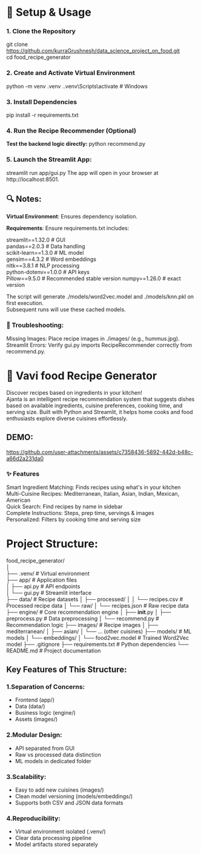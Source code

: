 # 🚀 Setup & Usage

### 1. Clone the Repository
git clone https://github.com/kurraGrushnesh/data_science_project_on_food.git                   
cd food_recipe_generator

### 2. Create and Activate Virtual Environment
python -m venv .venv
.\.venv\Scripts\activate  # Windows
### 3. Install Dependencies
pip install -r requirements.txt
### 4. Run the Recipe Recommender (Optional)
**Test the backend logic directly:**
python recommend.py
### 5. Launch the Streamlit App:
streamlit run app/gui.py
The app will open in your browser at http://localhost:8501.

## **🔍 Notes:**                                                                                      

**Virtual Environment**: Ensures dependency isolation.                                             

**Requirements**: Ensure requirements.txt includes:

streamlit==1.32.0         # GUI                                                                
pandas==2.0.3            # Data handling                                                       
scikit-learn==1.3.0      # ML model                                                            
gensim==4.3.2            # Word embeddings                                                     
nltk==3.8.1              # NLP processing                                                      
python-dotenv==1.0.0     # API keys                                                            
Pillow==9.5.0  # Recommended stable version
numpy==1.26.0  # exact version       

The script will generate ./models/word2vec.model and ./models/knn.pkl on first execution.      
Subsequent runs will use these cached models.                                                  

### 🐛 Troubleshooting:                                                                            
Missing Images: Place recipe images in ./images/ (e.g., hummus.jpg).                           
Streamlit Errors: Verify gui.py imports RecipeRecommender correctly from recommend.py.                                                                                                                           

# **🍳 Vavi food Recipe Generator**
Discover recipes based on ingredients in your kitchen!                                      
Ajanta is an intelligent recipe recommendation system that suggests dishes based on available ingredients, cuisine preferences, cooking time, and serving size. Built with Python and Streamlit, it helps home 
 cooks and food enthusiasts explore diverse cuisines effortlessly.    
## DEMO:
https://github.com/user-attachments/assets/c7358436-5892-442d-b48c-a66d2a231da0
                                                                                              
### ✨ Features
Smart Ingredient Matching: Finds recipes using what's in your kitchen                          
Multi-Cuisine Recipes: Mediterranean, Italian, Asian, Indian, Mexican, American                
Quick Search: Find recipes by name in sidebar                                                  
Complete Instructions: Steps, prep time, servings & images                                     
Personalized: Filters by cooking time and serving size                                         
                                                                                              
# **Project Structure:**    
food_recipe_generator/                                                                         
│                                                                                              
├── .venv/                   # Virtual environment                                             
├── app/                     # Application files                                               
│   ├── api.py               # API endpoints                                                   
│   └── gui.py               # Streamlit interface                                             
├── data/                    # Recipe datasets
│   ├── processed/
│   │   └── recipes.csv      # Processed recipe data
│   └── raw/
│       └── recipes.json     # Raw recipe data
├── engine/                  # Core recommendation engine
│   ├── __init__.py
│   ├── preprocess.py        # Data preprocessing
│   └── recommend.py         # Recommendation logic
├── images/                  # Recipe images
│   ├── mediterranean/
│   ├── asian/
│   └── ... (other cuisines)
├── models/                  # ML models
│   └── embeddings/
│       └── food2vec.model   # Trained Word2Vec model
├── .gitignore
├── requirements.txt         # Python dependencies
└── README.md                # Project documentation

## **Key Features of This Structure:**
### 1.Separation of Concerns:
* Frontend (app/)
* Data (data/)
* Business logic (engine/)
* Assets (images/)

### 2.Modular Design:
* API separated from GUI
* Raw vs processed data distinction
* ML models in dedicated folder

### 3.Scalability:
* Easy to add new cuisines (images/)
* Clean model versioning (models/embeddings/)
* Supports both CSV and JSON data formats

### 4.Reproducibility:
* Virtual environment isolated (.venv/)
* Clear data processing pipeline
* Model artifacts stored separately

